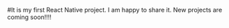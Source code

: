 #It is my first React Native project. I am happy to share it. New projects are coming soon!!!!









 
 
